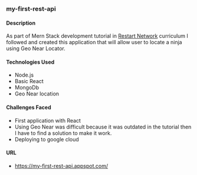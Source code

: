 ### my-first-rest-api

#### Description

As part of Mern Stack development tutorial in [Restart Network](https://restart.network/) curriculum I followed and created  this application that will allow user to locate a ninja using Geo Near Locator. 

#### Technologies Used
* Node.js
* Basic React
* MongoDb
* Geo Near location

#### Challenges Faced

* First application with React
* Using Geo Near was difficult because it was outdated in the tutorial then I have to find a solution to make it work.
* Deploying to google cloud 

#### URL 

* https://my-first-rest-api.appspot.com/
